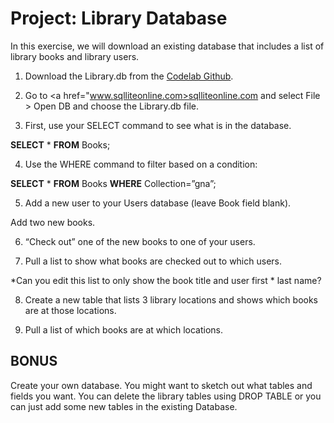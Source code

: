 <h1>Project: Library Database</h1>

In this exercise, we will download an existing database that includes a list of library books and library users. 

1. Download the Library.db from the <a href="https://github.com/LibraryCodeLab">Codelab Github</a>.  

2. Go to <a href="www.sqlliteonline.com>sqlliteonline.com</a> and select File > Open DB and choose the Library.db file. 

3. First, use your SELECT command to see what is in the database. 

<b>SELECT</b> * <b>FROM</b> Books; 

4. Use the WHERE command to filter based on a condition: 

<b>SELECT</b> * <b>FROM</b> Books <b>WHERE</b> Collection=”gna”; 

5. Add a new user to your Users database (leave Book field blank). 

Add two new books. 

6. “Check out” one of the new books to one of your users. 

7. Pull a list to show what books are checked out to which users. 

*Can you edit this list to only show the book title and user first * last name? 

8. Create a new table that lists 3 library locations and shows which books are at those locations. 

9. Pull a list of which books are at which locations. 

<h2>BONUS</h2> 

Create your own database. You might want to sketch out what tables and fields you want. You can delete the library tables using DROP TABLE or you can just add some new tables in the existing Database.
